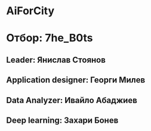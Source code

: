 # AiForCity
# Отбор: 7he_B0ts

## Leader: Янислав Стоянов
## Application designer: Георги Милев
## Data Analyzer: Ивайло Абаджиев
## Deep learning: Захари Бонев

